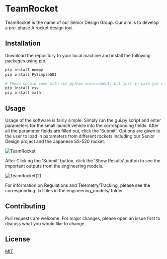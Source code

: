 # TeamRocket

TeamRocket is the name of our Senior Design Group. Our aim is to develop a pre-phase A rocket design tool.

## Installation

Download the repository to your local machine and install the following packages using [pip](https://pip.pypa.io/en/stable/).

```bash
pip install numpy
pip install PySimpleGUI

# These should come with the python environment, but just in case you can run the following to make sure:
pip install csv
pip install math
```

## Usage

Usage of the software is fairly simple. Simply run the gui.py script and enter parameters for the small launch vehicle into the corresponding fields. After all the parameter fields are filled out, click the 'Submit'. Options are given to the user to load in parameters from different rockets including our Senior Design project and the Japanese SS-520 rocket. 

![TeamRocket](https://user-images.githubusercontent.com/43186444/111261897-2e941000-85f1-11eb-80fc-f8ae2edac101.png)

After Clicking the 'Submit' button, click the 'Show Results' button to see the important outputs from the engineering models.

![TeamRocket(2)](https://user-images.githubusercontent.com/43186444/111574204-0c79c980-877a-11eb-8e2a-cef5b31d205c.png)

For information on Regulations and Telemetry/Tracking, please see the corresponding .txt files in the engineering_models/ folder.

## Contributing
Pull requests are welcome. For major changes, please open an issue first to discuss what you would like to change.


## License
[MIT](https://choosealicense.com/licenses/mit/)
